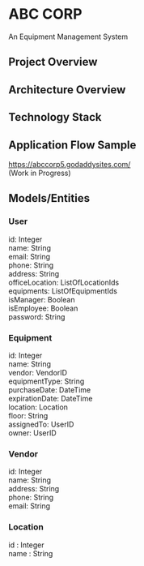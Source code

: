 # ABC CORP
An Equipment Management System

## Project Overview

## Architecture Overview

## Technology Stack

## Application Flow Sample
https://abccorp5.godaddysites.com/  <br/>
(Work in Progress)

## Models/Entities
### User
id: Integer <br/>
name: String <br/>
email: String <br/>
phone: String <br/>
address: String <br/>
officeLocation: ListOfLocationIds <br/>
equipments: ListOfEquipmentIds  <br/>
isManager: Boolean <br/>
isEmployee: Boolean <br/>
password: String

### Equipment
id: Integer <br/>
name: String <br/>
vendor: VendorID <br/>
equipmentType: String <br/>
purchaseDate: DateTime <br/>
expirationDate: DateTime <br/>
location: Location  <br/>
floor: String <br/>
assignedTo: UserID <br/>
owner: UserID

### Vendor
id: Integer <br/>
name: String <br/>
address: String <br/>
phone: String <br/>
email: String 

### Location
id : Integer <br/>
name : String 




